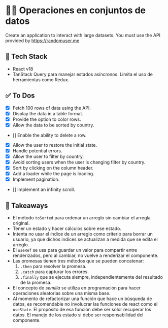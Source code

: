 👨‍🏭 Operaciones en conjuntos de datos
====================================

Create an application to interact with large datasets. You must use the API provided by https://randomuser.me

🧰 Tech Stack
--------------

- React v18
- TanStack Query para manejar estados asíncronos. Limita el uso de herramientas como Redux.

✅ To Dos
---------

- [x] Fetch 100 rows of data using the API.
- [x] Display the data in a table format.
- [x] Provide the option to color rows.
- [x] Allow the data to be sorted by country.
- [] Enable the ability to delete a row.
- [x] Allow the user to restore the initial state.
- [x] Handle potential errors.
- [x] Allow the user to filter by country.
- [x] Avoid sorting users when the user is changing filter by country.
- [x] Sort by clicking on the column header.
- [x] Add a loader while the page is loading.
- [x] Implement pagination.
- [] Implement an infinity scroll.

🥡 Takeaways
------------

- El método `toSorted` para ordenar un arreglo sin cambiar el arregla original.
- Tener un estado y hacer cálculos sobre ese estado.
- Intenta no usar el índice de un arreglo como criterio para borrar un usuario, ya que dichos indices se actualizan a medida que se edita el arreglo.
- El `useRef` se usa para guardar un valor para compartir entre renderizados, pero al cambiar, no vuelve a renderizar el componente.
- Las promesas tienen tres métodos que se pueden concatenar:
  1. `.then` para resolver la promesa.
  2. `.catch` para capturar los errores.
  3. `.finally` que se ejecuta siempre, independientemente del resultado de la promesa.
- El concepto de _semilla_ se utiliza en programación para hacer operaciones aleatorias sobre una misma base.
- Al momento de refactorizar una función que hace un búsqueda de datos, es recomendable no involucrar las funciones de react como el `useState`. El propósito de esa función debe ser solor recuperar los datos. El manejo de los estado si debe ser responsabilidad del componente.